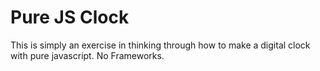 # Pure JS Clock

This is simply an exercise in thinking through how to make a digital clock with pure javascript.
No Frameworks.
